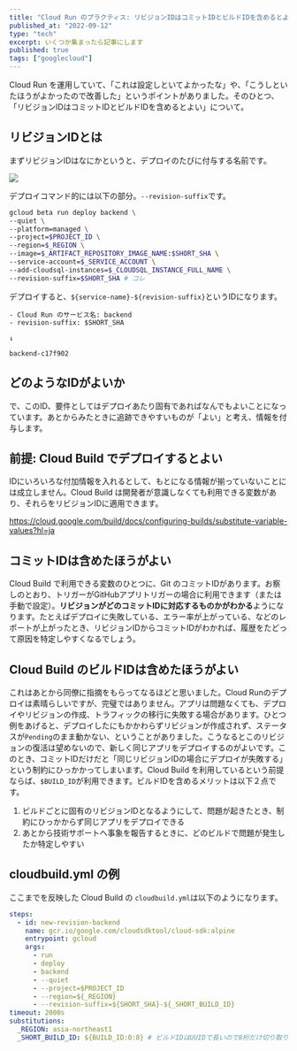 ```yaml
---
title: "Cloud Run のプラクティス: リビジョンIDはコミットIDとビルドIDを含めるとよい"
published_at: "2022-09-12"
type: "tech"
excerpt: いくつか集まったら記事にします
published: true
tags: ["googlecloud"]
---
```


Cloud Run を運用していて、「これは設定しといてよかったな」や、「こうしといたほうがよかったので改善した」というポイントがありました。そのひとつ、「リビジョンIDはコミットIDとビルドIDを含めるとよい」について。

## リビジョンIDとは

まずリビジョンIDはなにかというと、デプロイのたびに付与する名前です。

![](/images/cloud-run-practice1/2022-09-12-21-43-48.png)

デプロイコマンド的には以下の部分。`--revision-suffix`です。

```sh
gcloud beta run deploy backend \
--quiet \
--platform=managed \
--project=$PROJECT_ID \
--region=$_REGION \
--image=$_ARTIFACT_REPOSITORY_IMAGE_NAME:$SHORT_SHA \
--service-account=$_SERVICE_ACCOUNT \
--add-cloudsql-instances=$_CLOUDSQL_INSTANCE_FULL_NAME \
--revision-suffix=$SHORT_SHA # コレ
```

デプロイすると、`${service-name}-${revision-suffix}`というIDになります。

```text
- Cloud Run のサービス名: backend
- revision-suffix: $SHORT_SHA

↓

backend-c17f902
```


## どのようなIDがよいか

で、このID、要件としてはデプロイあたり固有であればなんでもよいことになっています。あとからみたときに追跡できやすいものが「よい」と考え、情報を付与します。

## 前提: Cloud Build でデプロイするとよい

IDにいろいろな付加情報を入れるとして、もとになる情報が揃っていないことには成立しません。Cloud Build は開発者が意識しなくても利用できる変数があり、それらをリビジョンIDに適用できます。

https://cloud.google.com/build/docs/configuring-builds/substitute-variable-values?hl=ja

## コミットIDは含めたほうがよい

Cloud Build で利用できる変数のひとつに、Git のコミットIDがあります。お察しのとおり、トリガーがGitHubアプリトリガーの場合に利用できます（または手動で設定）。**リビジョンがどのコミットIDに対応するものかがわかる**ようになります。たとえばデプロイに失敗している、エラー率が上がっている、などのレポートが上がったとき、リビジョンIDからコミットIDがわかれば、履歴をたどって原因を特定しやすくなるでしょう。

## Cloud Build のビルドIDは含めたほうがよい

これはあとから同僚に指摘をもらってなるほどと思いました。Cloud Runのデプロイは素晴らしいですが、完璧ではありません。アプリは問題なくても、デプロイやリビジョンの作成、トラフィックの移行に失敗する場合があります。ひとつ例をあげると、デプロイしたにもかかわらずリビジョンが作成されず、ステータスが`Pending`のまま動かない、ということがありました。こうなるとこのリビジョンの復活は望めないので、新しく同じアプリをデプロイするのがよいです。このとき、コミットIDだけだと「同じリビジョンIDの場合にデプロイが失敗する」という制約にひっかかってしまいます。Cloud Build を利用しているという前提ならば、`$BUILD_ID`が利用できます。ビルドIDを含めるメリットは以下２点です。

1. ビルドごとに固有のリビジョンIDとなるようにして、問題が起きたとき、制約にひっかからず同じアプリをデプロイできる
2. あとから技術サポートへ事象を報告するときに、どのビルドで問題が発生したか特定しやすい

## cloudbuild.yml の例

ここまでを反映した Cloud Build の `cloudbuild.yml`は以下のようになります。

```yml:cloudbuild.yml
steps:
  - id: new-revision-backend
    name: gcr.io/google.com/cloudsdktool/cloud-sdk:alpine
    entrypoint: gcloud
    args:
      - run
      - deploy
      - backend
      - --quiet
      - --project=$PROJECT_ID
      - --region=${_REGION}
      - --revision-suffix=${SHORT_SHA}-${_SHORT_BUILD_ID}
timeout: 2000s
substitutions:
  _REGION: asia-northeast1
  _SHORT_BUILD_ID: ${BUILD_ID:0:8} # ビルドIDはUUIDで長いので8桁だけ切り取り
```

